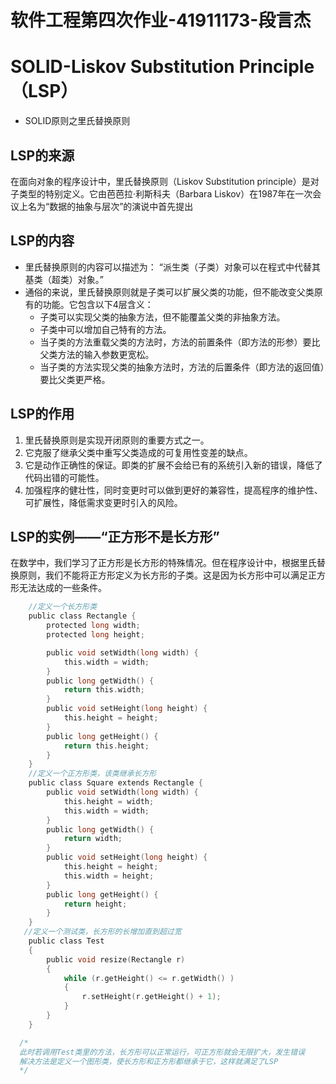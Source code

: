 # 软件工程第四次作业-41911173-段言杰  

# SOLID-Liskov Substitution Principle（LSP）
- SOLID原则之里氏替换原则  

## LSP的来源
在面向对象的程序设计中，里氏替换原则（Liskov Substitution principle）是对子类型的特别定义。它由芭芭拉·利斯科夫（Barbara Liskov）在1987年在一次会议上名为“数据的抽象与层次”的演说中首先提出

## LSP的内容
- 里氏替换原则的内容可以描述为： “派生类（子类）对象可以在程式中代替其基类（超类）对象。” 
- 通俗的来说，里氏替换原则就是子类可以扩展父类的功能，但不能改变父类原有的功能。它包含以下4层含义：  
    - 子类可以实现父类的抽象方法，但不能覆盖父类的非抽象方法。  
    - 子类中可以增加自己特有的方法。  
    - 当子类的方法重载父类的方法时，方法的前置条件（即方法的形参）要比父类方法的输入参数更宽松。  
    - 当子类的方法实现父类的抽象方法时，方法的后置条件（即方法的返回值）要比父类更严格。

## LSP的作用
1. 里氏替换原则是实现开闭原则的重要方式之一。
2. 它克服了继承父类中重写父类造成的可复用性变差的缺点。
3. 它是动作正确性的保证。即类的扩展不会给已有的系统引入新的错误，降低了代码出错的可能性。
4. 加强程序的健壮性，同时变更时可以做到更好的兼容性，提高程序的维护性、可扩展性，降低需求变更时引入的风险。

## LSP的实例——“正方形不是长方形”
在数学中，我们学习了正方形是长方形的特殊情况。但在程序设计中，根据里氏替换原则，我们不能将正方形定义为长方形的子类。这是因为长方形中可以满足正方形无法达成的一些条件。
```C
    //定义一个长方形类
    public class Rectangle {
        protected long width;
        protected long height;

        public void setWidth(long width) {
            this.width = width;
        }
        public long getWidth() {
            return this.width;
        }
        public void setHeight(long height) {
            this.height = height;
        }
        public long getHeight() {
            return this.height;
        }
    }   
    //定义一个正方形类，该类继承长方形
    public class Square extends Rectangle {
        public void setWidth(long width) {
            this.height = width;
            this.width = width;
        }
        public long getWidth() {
            return width;
        }
        public void setHeight(long height) {
            this.height = height;
            this.width = height;
        }
        public long getHeight() {
            return height;
        }
    }
   //定义一个测试类，长方形的长增加直到超过宽
    public class Test
    {
        public void resize(Rectangle r)
        {
            while (r.getHeight() <= r.getWidth() )
            {
                r.setHeight(r.getHeight() + 1);
            }
        }
    }

  /*
  此时若调用Test类里的方法，长方形可以正常运行，可正方形就会无限扩大，发生错误
  解决方法是定义一个图形类，使长方形和正方形都继承于它，这样就满足了LSP
  */
```
